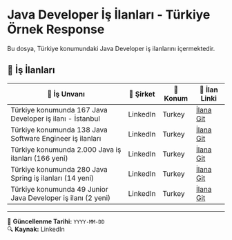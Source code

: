 # Java Developer İş İlanları - Türkiye Örnek Response

Bu dosya, Türkiye konumundaki Java Developer iş ilanlarını içermektedir.

## 📌 İş İlanları

| 🔹 İş Unvanı | 🏢 Şirket | 📍 Konum | 🔗 İlan Linki |
|-------------|----------|---------|--------------|
| Türkiye konumunda 167 Java Developer iş ilanı - İstanbul | LinkedIn | Turkey | [İlana Git](https://tr.linkedin.com/jobs/java-developer-jobs) |
| Türkiye konumunda 138 Java Software Engineer iş ilanları | LinkedIn | Turkey | [İlana Git](https://tr.linkedin.com/jobs/java-software-engineer-jobs) |
| Türkiye konumunda 2.000 Java iş ilanları (166 yeni) | LinkedIn | Turkey | [İlana Git](https://tr.linkedin.com/jobs/java-jobs) |
| Türkiye konumunda 280 Java Spring iş ilanları (14 yeni) | LinkedIn | Turkey | [İlana Git](https://tr.linkedin.com/jobs/java-spring-jobs) |
| Türkiye konumunda 49 Junior Java Developer iş ilanı (2 yeni) | LinkedIn | Turkey | [İlana Git](https://tr.linkedin.com/jobs/junior-java-developer-jobs) |

---
📅 **Güncellenme Tarihi:** `YYYY-MM-DD`  
🔍 **Kaynak:** LinkedIn
